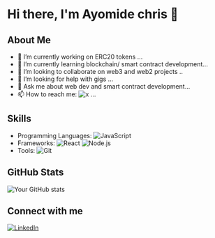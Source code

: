 # Hi there, I'm Ayomide chris 👋

## About Me
- 🔭 I’m currently working on ERC20 tokens ...
- 🌱 I’m currently learning blockchain/ smart contract development...
- 👯 I’m looking to collaborate on web3  and web2 projects ..
- 🤔 I’m looking for help with gigs ...
- 💬 Ask me about web dev and smart  contract development...
- 📫 How to reach me: ![x](https://x.com/ayo_cosmos) ...

## Skills
- Programming Languages: ![JavaScript](https://img.shields.io/badge/JavaScript-ES6+-F7DF1E) 
- Frameworks: ![React](https://img.shields.io/badge/React-16.13.1-blue) ![Node.js](https://img.shields.io/badge/Node.js-12.18.3-green)
- Tools: ![Git](https://img.shields.io/badge/Git-2.28.0-red) 
## GitHub Stats
![Your GitHub stats](https://github-readme-stats.vercel.app/api?username=cosmosvybes&show_icons=true&theme=radical)

## Connect with me
[![LinkedIn](https://img.shields.io/badge/LinkedIn-Connect-blue)](https://www.linkedin.com/in/username/)
